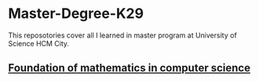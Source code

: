 # Master-Degree-K29
This reposotories cover all I learned in master program at University of Science HCM City.

## [Foundation of mathematics in computer science](./CO_SO_TOAN_TRONG_TIN_HOC_VA_GIAI_THUAT/Introduction.ipynb)
